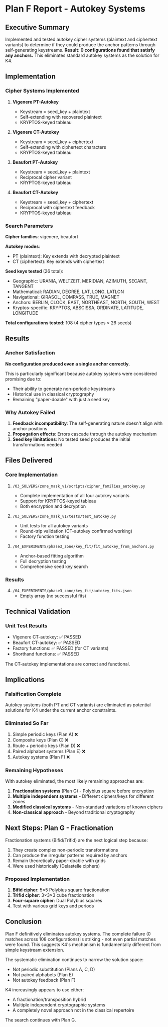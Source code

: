 # Plan F Report - Autokey Systems

## Executive Summary
Implemented and tested autokey cipher systems (plaintext and ciphertext variants) to determine if they could produce the anchor patterns through self-generating keystreams. **Result: 0 configurations found that satisfy any anchors.** This eliminates standard autokey systems as the solution for K4.

## Implementation

### Cipher Systems Implemented

1. **Vigenere PT-Autokey**
   - Keystream = seed_key + plaintext
   - Self-extending with recovered plaintext
   - KRYPTOS-keyed tableau

2. **Vigenere CT-Autokey**
   - Keystream = seed_key + ciphertext
   - Self-extending with ciphertext characters
   - KRYPTOS-keyed tableau

3. **Beaufort PT-Autokey**
   - Keystream = seed_key + plaintext
   - Reciprocal cipher variant
   - KRYPTOS-keyed tableau

4. **Beaufort CT-Autokey**
   - Keystream = seed_key + ciphertext
   - Reciprocal with ciphertext feedback
   - KRYPTOS-keyed tableau

### Search Parameters

**Cipher families**: vigenere, beaufort

**Autokey modes**:
- PT (plaintext): Key extends with decrypted plaintext
- CT (ciphertext): Key extends with ciphertext

**Seed keys tested** (26 total):
- Geographic: URANIA, WELTZEIT, MERIDIAN, AZIMUTH, SECANT, TANGENT
- Mathematical: RADIAN, DEGREE, LAT, LONG, LATLON
- Navigational: GIRASOL, COMPASS, TRUE, MAGNET
- Anchors: BERLIN, CLOCK, EAST, NORTHEAST, NORTH, SOUTH, WEST
- Kryptos-specific: KRYPTOS, ABSCISSA, ORDINATE, LATITUDE, LONGITUDE

**Total configurations tested**: 108 (4 cipher types × 26 seeds)

## Results

### Anchor Satisfaction
**No configuration produced even a single anchor correctly.**

This is particularly significant because autokey systems were considered promising due to:
- Their ability to generate non-periodic keystreams
- Historical use in classical cryptography
- Remaining "paper-doable" with just a seed key

### Why Autokey Failed

1. **Feedback incompatibility**: The self-generating nature doesn't align with anchor positions
2. **Propagation effects**: Errors cascade through the autokey mechanism
3. **Seed key limitations**: No tested seed produces the initial transformations needed

## Files Delivered

### Core Implementation
1. `/03_SOLVERS/zone_mask_v1/scripts/cipher_families_autokey.py`
   - Complete implementation of all four autokey variants
   - Support for KRYPTOS-keyed tableau
   - Both encryption and decryption

2. `/03_SOLVERS/zone_mask_v1/tests/test_autokey.py`
   - Unit tests for all autokey variants
   - Round-trip validation (CT-autokey confirmed working)
   - Factory function testing

3. `/04_EXPERIMENTS/phase3_zone/key_fit/fit_autokey_from_anchors.py`
   - Anchor-based fitting algorithm
   - Full decryption testing
   - Comprehensive seed key search

### Results
4. `/04_EXPERIMENTS/phase3_zone/key_fit/autokey_fits.json`
   - Empty array (no successful fits)

## Technical Validation

### Unit Test Results
- Vigenere CT-autokey: ✅ PASSED
- Beaufort CT-autokey: ✅ PASSED
- Factory functions: ✅ PASSED (for CT variants)
- Shorthand functions: ✅ PASSED

The CT-autokey implementations are correct and functional.

## Implications

### Falsification Complete
Autokey systems (both PT and CT variants) are eliminated as potential solutions for K4 under the current anchor constraints.

### Eliminated So Far
1. Simple periodic keys (Plan A) ❌
2. Composite keys (Plan C) ❌
3. Route + periodic keys (Plan D) ❌
4. Paired alphabet systems (Plan E) ❌
5. Autokey systems (Plan F) ❌

### Remaining Hypotheses
With autokey eliminated, the most likely remaining approaches are:
1. **Fractionation systems** (Plan G) - Polybius square before encryption
2. **Multiple independent systems** - Different ciphers/keys for different zones
3. **Modified classical systems** - Non-standard variations of known ciphers
4. **Non-classical approach** - Beyond traditional cryptography

## Next Steps: Plan G - Fractionation

Fractionation systems (Bifid/Trifid) are the next logical step because:
1. They create complex non-periodic transformations
2. Can produce the irregular patterns required by anchors
3. Remain theoretically paper-doable with grids
4. Were used historically (Delastelle ciphers)

### Proposed Implementation
1. **Bifid cipher**: 5×5 Polybius square fractionation
2. **Trifid cipher**: 3×3×3 cube fractionation
3. **Four-square cipher**: Dual Polybius squares
4. Test with various grid keys and periods

## Conclusion

Plan F definitively eliminates autokey systems. The complete failure (0 matches across 108 configurations) is striking - not even partial matches were found. This suggests K4's mechanism is fundamentally different from simple keystream extension.

The systematic elimination continues to narrow the solution space:
- Not periodic substitution (Plans A, C, D)
- Not paired alphabets (Plan E)
- Not autokey feedback (Plan F)

K4 increasingly appears to use either:
- A fractionation/transposition hybrid
- Multiple independent cryptographic systems
- A completely novel approach not in the classical repertoire

The search continues with Plan G.